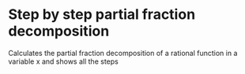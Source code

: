 # Step by step partial fraction decomposition

Calculates the partial fraction decomposition of a rational function in a variable x and shows all the steps
